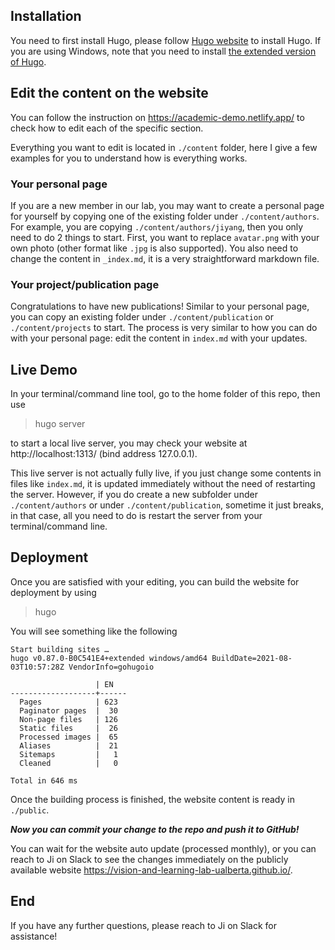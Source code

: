 ## Installation

You need to first install Hugo, please follow [Hugo website](https://gohugo.io/getting-started/installing/) to install Hugo.
If you are using Windows, note that you need to install [the extended version of Hugo](https://gohugo.io/getting-started/installing/#chocolatey-windows).


## Edit the content on the website
You can follow the instruction on https://academic-demo.netlify.app/ to check how to edit each of the specific section.

Everything you want to edit is located in `./content` folder, here I give a few examples for you to understand how is everything works.

### Your personal page

If you are a new member in our lab, you may want to create a personal page for yourself by copying one of the existing folder under `./content/authors`. For example, you are copying `./content/authors/jiyang`, then you only need to do 2 things to start. First, you want to replace `avatar.png` with your own photo (other format like `.jpg` is also supported). You also need to change the content in `_index.md`, it is a very straightforward markdown file.


### Your project/publication page

Congratulations to have new publications! Similar to your personal page, you can copy an existing folder under `./content/publication` or `./content/projects` to start. The process is very similar to how you can do with your personal page: edit the content in `index.md` with your updates.


## Live Demo

In your terminal/command line tool, go to the home folder of this repo, then use 

> hugo server

to start a local live server, you may check your website at http://localhost:1313/ (bind address 127.0.0.1).

This live server is not actually fully live, if you just change some contents in files like `index.md`, it is updated immediately without the need of restarting the server. However, if you do create a new subfolder under `./content/authors` or under `./content/publication`, sometime it just breaks, in that case, all you need to do is restart the server from your terminal/command line.

## Deployment

Once you are satisfied with your editing, you can build the website for deployment by using

> hugo

You will see something like the following

```
Start building sites …
hugo v0.87.0-B0C541E4+extended windows/amd64 BuildDate=2021-08-03T10:57:28Z VendorInfo=gohugoio

                   | EN
-------------------+------
  Pages            | 623
  Paginator pages  |  30
  Non-page files   | 126
  Static files     |  26
  Processed images |  65
  Aliases          |  21
  Sitemaps         |   1
  Cleaned          |   0

Total in 646 ms
```

Once the building process is finished, the website content is ready in `./public`.

***Now you can commit your change to the repo and push it to GitHub!***

You can wait for the website auto update (processed monthly), or you can reach to Ji on Slack to see the changes immediately on the publicly available website https://vision-and-learning-lab-ualberta.github.io/.

## End

If you have any further questions, please reach to Ji on Slack for assistance!